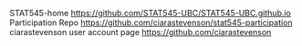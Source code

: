 STAT545-home
https://github.com/STAT545-UBC/STAT545-UBC.github.io
Participation Repo
https://github.com/ciarastevenson/stat545-participation
ciarastevenson user account page
https://github.com/ciarastevenson
